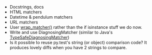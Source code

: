 * Docstrings, docs
* HTML matchers                                                                  
* Datetime & pendulum matchers
* URL matchers
* User [wrap_matcher()](https://pyhamcrest.readthedocs.io/en/release-1.8/helpers/#module-hamcrest.core.helpers.wrap_matcher) rather than the if isinstance stuff we do now.
* Write and use DiagnosingMatcher (similar to Java's [TypeSafeDiagnosingMatcher](http://hamcrest.org/JavaHamcrest/javadoc/1.3/org/hamcrest/TypeSafeDiagnosingMatcher.html))
* Is it possible to reuse py.test's string (or object) comparison code? It produces lovely diffs when you have 2 strings to compare.
